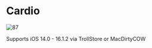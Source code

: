 # Cardio

![87](https://user-images.githubusercontent.com/29115431/193304861-3eb9f323-8d9e-46d9-a539-26565a655832.png)

Supports iOS 14.0 - 16.1.2 via TrollStore or MacDirtyCOW
